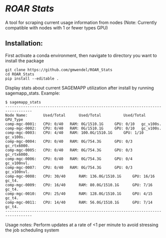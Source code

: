 # *ROAR Stats*

A tool for scraping current usage information from nodes
(Note: Currently compatible with nodes with 1 or fewer types GPU)


## Installation:

First activate a conda environment, then navigate to directory you want to install the package
```
git clone https://github.com/gmwendel/ROAR_Stats
cd ROAR_Stats
pip install --editable .
```

Display stats about current SAGEMAPP utilization after install
by running sagemapp_stats. Example:
```
$ sagemapp_stats
----------------------------------------------------------------------------------
Node Name:  	 Used/Total 	 Used/Total 	 	 Used/Total 	 GPU_Type
comp-mgc-0001: 	 CPU: 0/40 	 RAM: 0G/1510.1G 	 GPU: 0/10 	 gc_v100s.
comp-mgc-0002: 	 CPU: 0/40 	 RAM: 0G/1510.1G 	 GPU: 0/10 	 gc_v100s.
comp-mgc-0003: 	 CPU: 4/40 	 RAM: 100.0G/1510.1G 	 GPU: 1/10 	 gc_v100s.
comp-mgc-0004: 	 CPU: 0/40 	 RAM: 0G/754.3G 	 GPU: 0/3 	 gc_rtx6000.
comp-mgc-0005: 	 CPU: 0/40 	 RAM: 0G/754.3G 	 GPU: 0/3 	 gc_rtx6000.
comp-mgc-0006: 	 CPU: 0/40 	 RAM: 0G/754.3G 	 GPU: 0/4 	 gc_v100nvl.
comp-mgc-0007: 	 CPU: 0/40 	 RAM: 0G/754.3G 	 GPU: 0/3 	 gc_v100nvl.
comp-mgc-0008: 	 CPU: 30/40 	 RAM: 136.0G/1510.1G 	 GPU: 16/16 	 gc_t4.
comp-mgc-0009: 	 CPU: 16/40 	 RAM: 80.0G/1510.1G 	 GPU: 7/16 	 gc_t4.
comp-mgc-0010: 	 CPU: 25/40 	 RAM: 128.0G/1510.1G 	 GPU: 4/15 	 gc_t4.
comp-mgc-0011: 	 CPU: 14/40 	 RAM: 56.0G/1510.1G 	 GPU: 7/14 	 gc_t4.
----------------------------------------------------------------------------------

```

Usage notes:
Perform updates at a rate of <1 per minute to avoid stressing the job scheduling system

